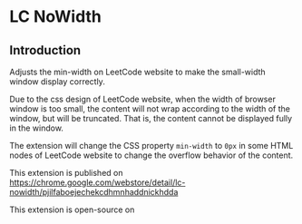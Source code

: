 # LC NoWidth

## Introduction

Adjusts the min-width on LeetCode website to make the small-width window display correctly.

Due to the css design of LeetCode website, when the width of browser window is too small, the content will not wrap according to the width of the window, but will be truncated. That is, the content cannot be displayed fully in the window.  

The extension will change the CSS property `min-width` to `0px` in some HTML nodes of LeetCode website to change the overflow behavior of the content.

This extension is published on https://chrome.google.com/webstore/detail/lc-nowidth/pjilfaboejechekcdhmnhaddnickhdda

This extension is open-source on 
